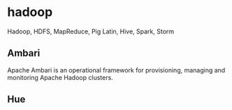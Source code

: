 # hadoop
Hadoop, HDFS, MapReduce, Pig Latin, Hive, Spark, Storm

## Ambari
Apache Ambari is an operational framework for provisioning, managing and monitoring Apache Hadoop clusters.

## Hue
